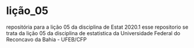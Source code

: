 # lição_05
repositória para a lição 05 da disciplina de Estat 2020.1 
esse repositorio se trata da lição 05 da disciplina de estatistica da Universidade Federal do Reconcavo da Bahia - UFEB/CFP
